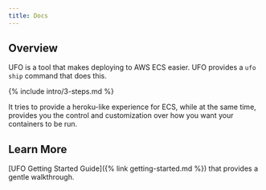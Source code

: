 ```yaml
---
title: Docs
---
```


## Overview

UFO is a tool that makes deploying to AWS ECS easier. UFO provides a `ufo ship` command that does this.

{% include intro/3-steps.md %}

It tries to provide a heroku-like experience for ECS, while at the same time, provides you the control and customization over how you want your containers to be run.

## Learn More

[UFO Getting Started Guide]({% link getting-started.md %}) that provides a gentle walkthrough.
